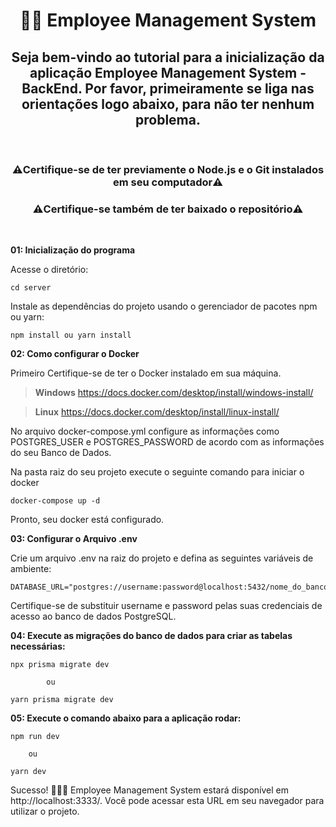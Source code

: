 <h1 align="center">👨‍💻 Employee Management System</h1>

<h2 align="center"> Seja bem-vindo ao tutorial para a inicialização da aplicação Employee Management System - BackEnd. Por favor, primeiramente se liga nas orientações logo abaixo, para não ter nenhum problema.</h2><br>

<h3 align="center">⚠️Certifique-se de ter previamente o Node.js e o Git instalados em seu computador⚠️ </h2>

<h3 align="center"> ⚠️Certifique-se também de ter baixado o repositório⚠️ </h2><br>

**01: Inicialização do programa**

Acesse o diretório:

    cd server

Instale as dependências do projeto usando o gerenciador de pacotes npm ou yarn:

    npm install ou yarn install

**02: Como configurar o Docker**

Primeiro Certifique-se de ter o Docker instalado em sua máquina.

> **Windows** https://docs.docker.com/desktop/install/windows-install/

>**Linux** https://docs.docker.com/desktop/install/linux-install/

No arquivo docker-compose.yml configure as informações como POSTGRES_USER e POSTGRES_PASSWORD de acordo com as informações do seu Banco de Dados.

Na pasta raiz do seu projeto execute o seguinte comando para iniciar o docker

    docker-compose up -d

Pronto, seu docker está configurado.

**03: Configurar o Arquivo .env**

Crie um arquivo .env na raiz do projeto e defina as seguintes variáveis de ambiente:

    DATABASE_URL="postgres://username:password@localhost:5432/nome_do_banco"

Certifique-se de substituir username e password pelas suas credenciais de acesso ao banco de dados PostgreSQL.

**04: Execute as migrações do banco de dados para criar as tabelas necessárias:**

    npx prisma migrate dev

		    ou

    yarn prisma migrate dev

**05: Execute o comando abaixo para a aplicação rodar:**

    npm run dev

	    ou

    yarn dev

Sucesso! :rocket::rocket::rocket: Employee Management System estará disponível em http://localhost:3333/. Você pode acessar esta URL em seu navegador para utilizar o projeto.



